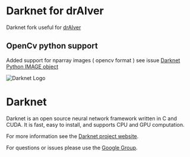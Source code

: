 # Darknet for drAIver

Darknet fork useful for [drAIver]()

## OpenCv python support ##
Added support for nparray images ( opencv format ) see issue [Darknet Python IMAGE object](https://github.com/pjreddie/darknet/issues/289)

![Darknet Logo](http://pjreddie.com/media/files/darknet-black-small.png)

# Darknet #
Darknet is an open source neural network framework written in C and CUDA. It is fast, easy to install, and supports CPU and GPU computation.

For more information see the [Darknet project website](http://pjreddie.com/darknet).

For questions or issues please use the [Google Group](https://groups.google.com/forum/#!forum/darknet).
